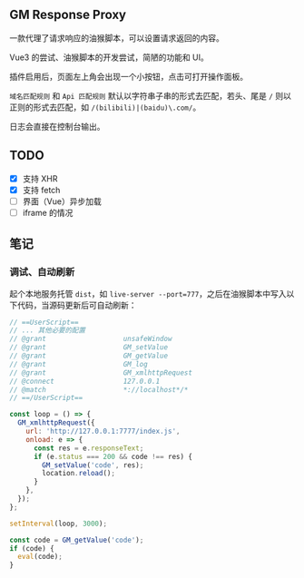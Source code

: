 ## GM Response Proxy

一款代理了请求响应的油猴脚本，可以设置请求返回的内容。

Vue3 的尝试、油猴脚本的开发尝试，简陋的功能和 UI。

插件启用后，页面左上角会出现一个小按钮，点击可打开操作面板。

`域名匹配规则` 和 `Api 匹配规则` 默认以字符串子串的形式去匹配，若头、尾是 `/` 则以正则的形式去匹配，如 `/(bilibili)|(baidu)\.com/`。

日志会直接在控制台输出。

## TODO

- [x] 支持 XHR
- [x] 支持 fetch
- [ ] 界面（Vue）异步加载
- [ ] iframe 的情况

## 笔记

### 调试、自动刷新

起个本地服务托管 `dist`，如 `live-server --port=777`，之后在油猴脚本中写入以下代码，当源码更新后可自动刷新：

```js
// ==UserScript==
// ... 其他必要的配置
// @grant                   unsafeWindow
// @grant                   GM_setValue
// @grant                   GM_getValue
// @grant                   GM_log
// @grant                   GM_xmlhttpRequest
// @connect                 127.0.0.1
// @match                   *://localhost*/*
// ==/UserScript==

const loop = () => {
  GM_xmlhttpRequest({
    url: 'http://127.0.0.1:7777/index.js',
    onload: e => {
      const res = e.responseText;
      if (e.status === 200 && code !== res) {
        GM_setValue('code', res);
        location.reload();
      }
    },
  });
};

setInterval(loop, 3000);

const code = GM_getValue('code');
if (code) {
  eval(code);
}
```
